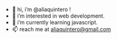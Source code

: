 - 👋 hi, i’m @aliaquintero !
- 👀 i’m interested in web development.
- 🌱 i’m currently learning javascript.
- 📫 reach me at aliaquintero@gmail.com

<!---
aliaquintero/aliaquintero is a ✨ special ✨ repository because its `README.md` (this file) appears on your GitHub profile.
you can click the preview link to take a look at your changes.
--->
